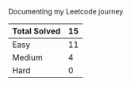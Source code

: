 Documenting my Leetcode journey


Total Solved  | 15
------------- | ------------
Easy  | 11
Medium  | 4
Hard  | 0
